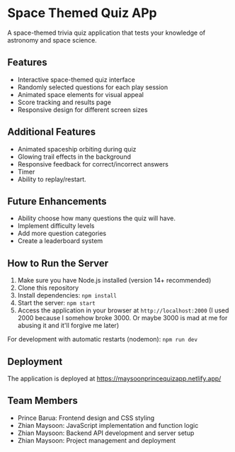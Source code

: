 # Space Themed Quiz APp
A space-themed trivia quiz application that tests your knowledge of astronomy and space science.

## Features
- Interactive space-themed quiz interface
- Randomly selected questions for each play session
- Animated space elements for visual appeal
- Score tracking and results page
- Responsive design for different screen sizes

## Additional Features
- Animated spaceship orbiting during quiz
- Glowing trail effects in the background
- Responsive feedback for correct/incorrect answers
- Timer
- Ability to replay/restart.

## Future Enhancements
- Ability choose how many questions the quiz will have.
- Implement difficulty levels
- Add more question categories
- Create a leaderboard system

## How to Run the Server
1. Make sure you have Node.js installed (version 14+ recommended)
2. Clone this repository
3. Install dependencies:
   ```npm install```
4. Start the server:
   ```npm start```
5. Access the application in your browser at `http://localhost:2000` (I used 2000 because I somehow broke 3000. Or maybe 3000 is mad at me for abusing it and it'll forgive me later)

For development with automatic restarts (nodemon):
```npm run dev```


## Deployment
The application is deployed at https://maysoonprincequizapp.netlify.app/

## Team Members
- Prince Barua: Frontend design and CSS styling
- Zhian Maysoon: JavaScript implementation and function logic
- Zhian Maysoon: Backend API development and server setup
- Zhian Maysoon: Project management and deployment

